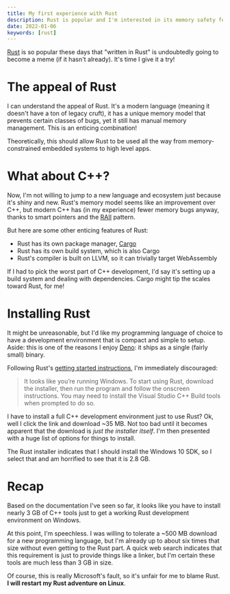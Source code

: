```yaml
---
title: My first experience with Rust
description: Rust is popular and I'm interested in its memory safety features and build system. Here's my first experience with Rust.
date: 2022-01-06
keywords: [rust]
---
```

[Rust](https://www.rust-lang.org/) is so popular these days that "written in Rust" is undoubtedly going to become a meme (if it hasn't already). It's time I give it a try!

# The appeal of Rust
I can understand the appeal of Rust. It's a modern language (meaning it doesn't have a ton of legacy cruft), it has a unique memory model that prevents certain classes of bugs, yet it still has manual memory management. This is an enticing combination!

Theoretically, this should allow Rust to be used all the way from memory-constrained embedded systems to high level apps.

# What about C++?
Now, I'm not willing to jump to a new language and ecosystem just because it's shiny and new. Rust's memory model seems like an improvement over C++, but modern C++ has (in my experience) fewer memory bugs anyway, thanks to smart pointers and the [RAII](https://en.wikipedia.org/wiki/Resource_acquisition_is_initialization) pattern.

But here are some other enticing features of Rust:

* Rust has its own package manager, [Cargo](https://doc.rust-lang.org/stable/cargo/)
* Rust has its own build system, which is also Cargo
* Rust's compiler is built on LLVM, so it can trivially target WebAssembly

If I had to pick the worst part of C++ development, I'd say it's setting up a build system and dealing with dependencies. Cargo might tip the scales toward Rust, for me!

# Installing Rust
It might be unreasonable, but I'd like my programming language of choice to have a development environment that is compact and simple to setup. Aside: this is one of the reasons I enjoy [Deno](../web-development/one-month-with-deno.md): it ships as a single (fairly small) binary.

Following Rust's [getting started instructions](https://www.rust-lang.org/learn/get-started), I'm immediately discouraged:

> It looks like you’re running Windows. To start using Rust, download the installer, then run the program and follow the onscreen instructions. You may need to install the Visual Studio C++ Build tools when prompted to do so.

I have to install a full C++ development environment just to use Rust? Ok, well I click the link and download ~35 MB. Not too bad until it becomes apparent that the download is *just the installer itself*. I'm then presented with a huge list of options for things to install.

The Rust installer indicates that I should install the Windows 10 SDK, so I select that and am horrified to see that it is 2.8 GB.

# Recap
Based on the documentation I've seen so far, it looks like you have to install nearly 3 GB of C++ tools just to get a working Rust development environment on Windows.

At this point, I'm speechless. I was willing to tolerate a ~500 MB download for a new programming language, but I'm already up to about six times that size without even getting to the Rust part. A quick web search indicates that this requirement is just to provide things like a linker, but I'm certain these tools are much less than 3 GB in size.

Of course, this is really Microsoft's fault, so it's unfair for me to blame Rust. **I will restart my Rust adventure on Linux**.
